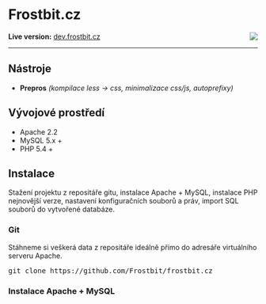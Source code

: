 <h1>Frostbit.cz</h1>
<img src="http://dev.frostbit.cz/images/logo_icon.png" align="right">
<b>Live version:</b> <a href="http://dev.frostbit.cz">dev.frostbit.cz</a> 

<hr>

<h2>Nástroje</h2>
<ul>
  <li><b>Prepros</b> <i>(kompilace less -> css, minimalizace css/js, autoprefixy)</i></li>
</ul>

<h2>Vývojové prostředí</h2>
<ul>
  <li>Apache 2.2</li>
  <li>MySQL 5.x +</li>
  <li>PHP 5.4 +</li>
</ul>

<h2>Instalace</h2>
Stažení projektu z repositáře gitu, instalace Apache + MySQL, instalace PHP nejnovější verze, nastavení konfiguračních souborů a práv, import SQL souborů do vytvořené databáze.

<h3>Git</h3>
Stáhneme si veškerá data z repositáře ideálně přímo do adresáře virtuálního serveru Apache.
<pre>git clone https://github.com/Frostbit/frostbit.cz</pre>

<h3>Instalace Apache + MySQL</h3>

